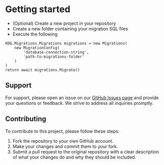 # Getting started
- (Optional) Create a new project in your repository
- Create a new folder containing your migration SQL files
- Execute the following

```
KDG.Migrations.Migrations migrations = new Migrations(
    new MigrationConfig(
        'database-connection-string',
        'path-to-migrations-folder'
    )
)
return await migrations.Migrate()
```

## Support

For support, please open an issue on our [GitHub Issues page](https://github.com/KDG-Development/KDG-Net-Migrations/issues) and provide your questions or feedback. We strive to address all inquiries promptly.

## Contributing

To contribute to this project, please follow these steps:

1. Fork the repository to your own GitHub account.
2. Make your changes and commit them to your fork.
3. Submit a pull request to the original repository with a clear description of what your changes do and why they should be included.
